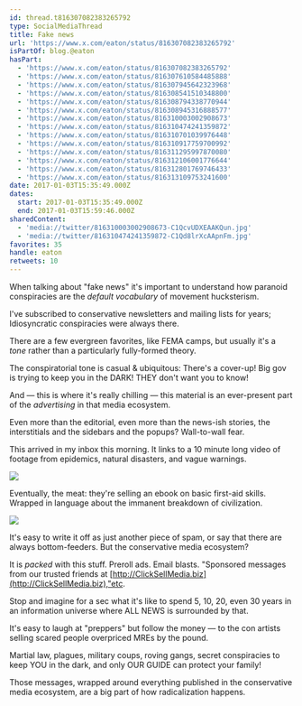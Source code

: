 ```yaml
---
id: thread.t816307082383265792
type: SocialMediaThread
title: Fake news
url: 'https://www.x.com/eaton/status/816307082383265792'
isPartOf: blog.@eaton
hasPart:
  - 'https://www.x.com/eaton/status/816307082383265792'
  - 'https://www.x.com/eaton/status/816307610584485888'
  - 'https://www.x.com/eaton/status/816307945642323968'
  - 'https://www.x.com/eaton/status/816308541510348800'
  - 'https://www.x.com/eaton/status/816308794338770944'
  - 'https://www.x.com/eaton/status/816308945316888577'
  - 'https://www.x.com/eaton/status/816310003002908673'
  - 'https://www.x.com/eaton/status/816310474241359872'
  - 'https://www.x.com/eaton/status/816310701039976448'
  - 'https://www.x.com/eaton/status/816310917759700992'
  - 'https://www.x.com/eaton/status/816311295997870080'
  - 'https://www.x.com/eaton/status/816312106001776644'
  - 'https://www.x.com/eaton/status/816312801769746433'
  - 'https://www.x.com/eaton/status/816313109753241600'
date: 2017-01-03T15:35:49.000Z
dates:
  start: 2017-01-03T15:35:49.000Z
  end: 2017-01-03T15:59:46.000Z
sharedContent:
  - 'media://twitter/816310003002908673-C1QcvUDXEAAKQun.jpg'
  - 'media://twitter/816310474241359872-C1Qd8lrXcAApnFm.jpg'
favorites: 35
handle: eaton
retweets: 10
---
```

When talking about "fake news" it's important to understand how paranoid conspiracies are the *default vocabulary* of movement hucksterism.

I've subscribed to conservative newsletters and mailing lists for years; Idiosyncratic conspiracies were always there.

There are a few evergreen favorites, like FEMA camps, but usually it's a *tone* rather than a particularly fully-formed theory.

The conspiratorial tone is casual &amp; ubiquitous: There's a cover-up! Big gov is trying to keep you in the DARK! THEY don't want you to know!

And — this is where it's really chilling — this material is an ever-present part of the *advertising* in that media ecosystem.

Even more than the editorial, even more than the news-ish stories, the interstitials and the sidebars and the popups? Wall-to-wall fear.

This arrived in my inbox this morning. It links to a 10 minute long video of footage from epidemics, natural disasters, and vague warnings.

![](media://twitter/816310003002908673-C1QcvUDXEAAKQun.jpg)

Eventually, the meat: they're selling an ebook on basic first-aid skills. Wrapped in language about the immanent breakdown of civilization.

![](media://twitter/816310474241359872-C1Qd8lrXcAApnFm.jpg)

It's easy to write it off as just another piece of spam, or say that there are always bottom-feeders. But the conservative media ecosystem?

It is *packed* with this stuff. Preroll ads. Email blasts. "Sponsored messages from our trusted friends at [http://ClickSellMedia.biz](http://ClickSellMedia.biz),"etc.

Stop and imagine for a sec what it's like to spend 5, 10, 20, even 30 years in an information universe where ALL NEWS is surrounded by that.

It's easy to laugh at "preppers" but follow the money — to the con artists selling scared people overpriced MREs by the pound.

Martial law, plagues, military coups, roving gangs, secret conspiracies to keep YOU in the dark, and only OUR GUIDE can protect your family!

Those messages, wrapped around everything published in the conservative media ecosystem, are a big part of how radicalization happens.
